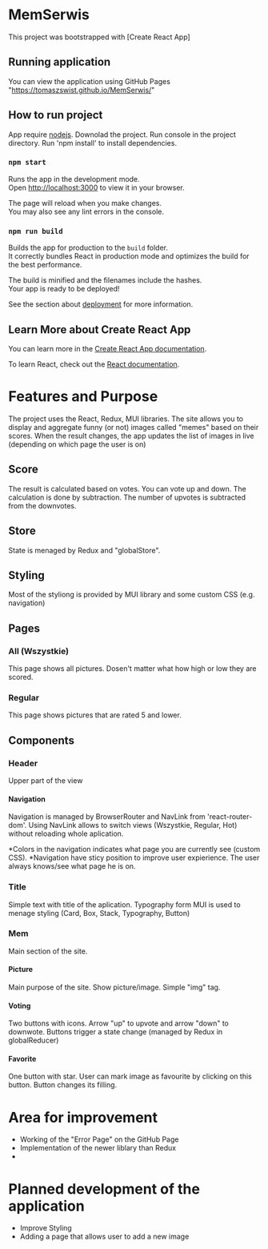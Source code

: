 # MemSerwis

This project was bootstrapped with [Create React App]

## Running application

You can view the application using GitHub Pages
"https://tomaszswist.github.io/MemSerwis/"

## How to run project

App require [nodejs](https://nodejs.org/). Downolad the project. Run console in the project directory. Run 'npm install' to install dependencies.

### `npm start`

Runs the app in the development mode.\
Open [http://localhost:3000](http://localhost:3000) to view it in your browser.

The page will reload when you make changes.\
You may also see any lint errors in the console.

### `npm run build`

Builds the app for production to the `build` folder.\
It correctly bundles React in production mode and optimizes the build for the best performance.

The build is minified and the filenames include the hashes.\
Your app is ready to be deployed!

See the section about [deployment](https://facebook.github.io/create-react-app/docs/deployment) for more information.


## Learn More about Create React App

You can learn more in the [Create React App documentation](https://facebook.github.io/create-react-app/docs/getting-started).

To learn React, check out the [React documentation](https://reactjs.org/).

# Features and Purpose

The project uses the React, Redux, MUI libraries. The site allows you to display and aggregate funny (or not) images called "memes" based on their scores. When the result changes, the app updates the list of images in live (depending on which page the user is on)

## Score

The result is calculated based on votes. You can vote up and down. The calculation is done by subtraction. The number of upvotes is subtracted from the downvotes.

## Store

State is menaged by Redux and "globalStore".

## Styling

Most of the styliong is provided by MUI library and some custom CSS (e.g. navigation)

## Pages

### All (Wszystkie)

This page shows all pictures. Dosen't matter what how high or low they are scored.

### Regular

This page shows pictures that are rated 5 and lower.

## Components

### Header

Upper part of the view

#### Navigation

Navigation is managed by BrowserRouter and NavLink from 'react-router-dom'. Using NavLink allows to switch views (Wszystkie, Regular, Hot) without reloading whole aplication. 

*Colors in the navigation indicates what page you are currently see (custom CSS).
*Navigation have sticy position to improve user expierience. The user always knows/see what page he is on.

### Title

Simple text with title of the aplication. Typography form MUI is used to menage styling (Card, Box, Stack, Typography, Button)

### Mem

Main section of the site. 

#### Picture

Main purpose of the site. Show picture/image. Simple "img" tag.

#### Voting

Two buttons with icons. Arrow "up" to upvote and arrow "down" to downwote.
Buttons trigger a state change (managed by Redux in globalReducer)

#### Favorite

One button with star. User can mark image as favourite by clicking on this button. Button changes its filling. 

# Area for improvement 

* Working of the "Error Page" on the GitHub Page
* Implementation of the newer liblary than Redux
* 

# Planned development of the application

* Improve Styling
* Adding a page that allows user to add a new image 

